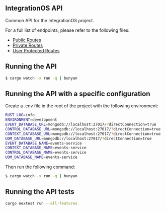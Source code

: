 ## IntegrationOS API

Common API for the IntegrationOS project.

For a full list of endpoints, please refer to the following files:

- [Public Routes](./src/router/public.rs)
- [Private Routes](./src/router/secured_jwt.rs)
- [User Protected Routes](./src/router/secured_key.rs)

## Running the API

```bash
$ cargo watch -x run -q | bunyan
```

## Running the API with a specific configuration

Create a .env file in the root of the project with the following environment:

```bash
RUST_LOG=info
ENVIRONMENT=development
EVENT_DATABASE_URL=mongodb://localhost:27017/?directConnection=true
CONTROL_DATABASE_URL=mongodb://localhost:27017/?directConnection=true
CONTEXT_DATABASE_URL=mongodb://localhost:27017/?directConnection=true
UDM_DATABASE_URL=mongodb://localhost:27017/?directConnection=true
EVENT_DATABASE_NAME=events-service
CONTEXT_DATABASE_NAME=events-service
CONTROL_DATABASE_NAME=events-service
UDM_DATABASE_NAME=events-service
```

Then run the following command:

```bash
$ cargo watch -x run -q | bunyan
```

## Running the API tests

```bash
cargo nextest run --all-features
```
